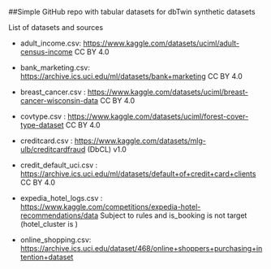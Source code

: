 ##Simple GitHub repo with tabular datasets for dbTwin synthetic datasets

List of datasets and sources 

- adult_income.csv:  https://www.kaggle.com/datasets/uciml/adult-census-income  CC BY 4.0

- bank_marketing.csv: https://archive.ics.uci.edu/ml/datasets/bank+marketing  CC BY 4.0

- breast_cancer.csv : https://www.kaggle.com/datasets/uciml/breast-cancer-wisconsin-data  CC BY 4.0

- covtype.csv : https://www.kaggle.com/datasets/uciml/forest-cover-type-dataset  CC BY 4.0

- creditcard.csv : https://www.kaggle.com/datasets/mlg-ulb/creditcardfraud  (DbCL) v1.0

- credit_default_uci.csv : https://archive.ics.uci.edu/ml/datasets/default+of+credit+card+clients  CC BY 4.0

- expedia_hotel_logs.csv : https://www.kaggle.com/competitions/expedia-hotel-recommendations/data   Subject to rules and is_booking is not target (hotel_cluster is )

- online_shopping.csv: https://archive.ics.uci.edu/dataset/468/online+shoppers+purchasing+intention+dataset
